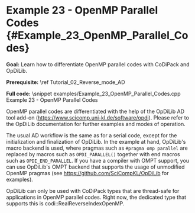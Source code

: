 Example 23 - OpenMP Parallel Codes {#Example_23_OpenMP_Parallel_Codes}
=======

**Goal:** Learn how to differentiate OpenMP parallel codes with CoDiPack and OpDiLib.

**Prerequisite:** \ref Tutorial_02_Reverse_mode_AD

**Full code:**
\snippet examples/Example_23_OpenMP_Parallel_Codes.cpp Example 23 - OpenMP Parallel Codes

OpenMP parallel codes are differentiated with the help of the OpDiLib AD tool add-on (https://www.scicomp.uni-kl.de/software/opdi).
Please refer to the OpDiLib documentation for further examples and modes of operation.

The usual AD workflow is the same as for a serial code, except for the initialization and finalization of OpDiLib. In the example
at hand, OpDiLib's macro backend is used, where pragmas such as `#pragma omp parallel` are replaced by macros such as
`OPDI_PARALLEL()` together with end macros such as `OPDI_END_PARALLEL`. If you have a compiler with OMPT support, you can use
OpDiLib's OMPT backend that supports the usage of unmodified OpenMP pragmas (see https://github.com/SciCompKL/OpDiLib
for examples).

OpDiLib can only be used with CoDiPack types that are thread-safe for applications in OpenMP parallel codes. Right now, the dedicated
type that supports this is codi::RealReverseIndexOpenMP.
